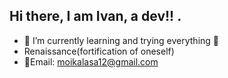 ## Hi there, I am Ivan, a dev!! .
- 🌱 I’m currently learning  and trying everything 🤣
- Renaissance(fortification of oneself)
- 📧Email: moikalasa12@gmail.com

